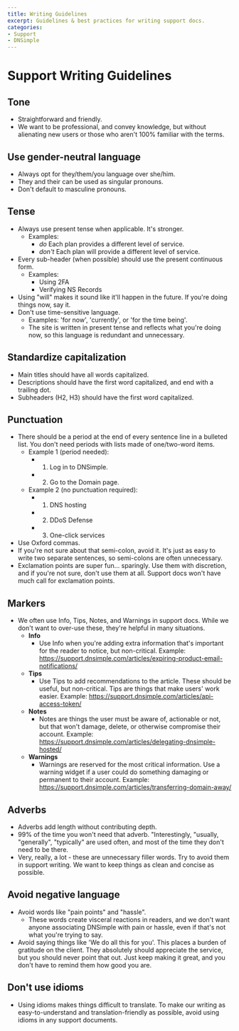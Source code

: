 ```yaml
---
title: Writing Guidelines
excerpt: Guidelines & best practices for writing support docs.
categories:
- Support
- DNSimple
---
```


# Support Writing Guidelines

## Tone

* Straightforward and friendly. 
* We want to be professional, and convey knowledge, but without alienating new users or those who aren't 100% familiar with the terms.

## Use gender-neutral language

* Always opt for they/them/you language over she/him.
* They and their can be used as singular pronouns.  
* Don't default to masculine pronouns. 

## Tense

* Always use present tense when applicable. It's stronger.
  * Examples: 
    * *do* Each plan provides a different level of service.
    * *don't* Each plan will provide a different level of service. 
* Every sub-header (when possible) should use the present continuous form. 
   * Examples: 
      * Using 2FA 
      * Verifying NS Records 
* Using "will" makes it sound like it'll happen in the future. If you're doing things now, say it.
* Don't use time-sensitive language.
    * Examples: 'for now', 'currently', or 'for the time being'. 
    * The site is written in present tense and reflects what you're doing now, so this language is redundant and unnecessary. 

## Standardize capitalization

* Main titles should have all words capitalized.
* Descriptions should have the first word capitalized, and end with a trailing dot.
* Subheaders (H2, H3) should have the first word capitalized. 

## Punctuation

* There should be a period at the end of every sentence line in a bulleted list. You don't need periods with lists made of one/two-word items. 
   * Example 1 (period needed): 
       * 1. Log in to DNSimple. 
       * 2. Go to the Domain page. 
   * Example 2 (no punctuation required): 
       * 1. DNS hosting
       * 2. DDoS Defense 
       * 3. One-click services
* Use Oxford commas. 
* If you're not sure about that semi-colon, avoid it. It's just as easy to write two separate sentences, so semi-colons are often unnecessary. 
* Exclamation points are super fun... sparingly. Use them with discretion, and if you're not sure, don't use them at all. Support docs won't have much call for exclamation points. 

## Markers

* We often use Info, Tips, Notes, and Warnings in support docs. While we don't want to over-use these, they're helpful in many situations. 
  * **Info**
    * Use Info when you're adding extra information that's important for the reader to notice, but non-critical. Example: https://support.dnsimple.com/articles/expiring-product-email-notifications/
  * **Tips**
    * Use Tips to add recommendations to the article. These should be useful, but non-critical. Tips are things that make users' work easier. Example: https://support.dnsimple.com/articles/api-access-token/
  * **Notes** 
    * Notes are things the user must be aware of, actionable or not, but that won't damage, delete, or otherwise compromise their account. Example: https://support.dnsimple.com/articles/delegating-dnsimple-hosted/
  * **Warnings** 
    * Warnings are reserved for the most critical information. Use a warning widget if a user could do something damaging or permanent to their account. Example: https://support.dnsimple.com/articles/transferring-domain-away/

## Adverbs

* Adverbs add length without contributing depth. 
* 99% of the time you won't need that adverb. "Interestingly, "usually, "generally", "typically" are used often, and most of the time they don't need to be there. 
* Very, really, a lot - these are unnecessary filler words. Try to avoid them in support writing. We want to keep things as clean and concise as possible. 

## Avoid negative language

* Avoid words like "pain points" and "hassle".
    * These words create visceral reactions in readers, and we don't want anyone associating DNSimple with pain or hassle, even if that's not what you're trying to say. 
* Avoid saying things like 'We do all this for you'. This places a burden of gratitude on the client. They absolutely should appreciate the service, but you should never point that out. Just keep making it great, and you don't have to remind them how good you are. 

## Don't use idioms 

* Using idioms makes things difficult to translate. To make our writing as easy-to-understand and translation-friendly as possible, avoid using idioms in any support documents. 


